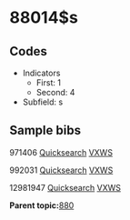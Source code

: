 # 88014$s

## Codes

-   Indicators
    -   First: 1
    -   Second: 4
-   Subfield: s

## Sample bibs

971406 [Quicksearch](https://search.library.yale.edu/catalog/971406) [VXWS](http://prodorbis.library.yale.edu:7014/vxws/GetHoldingsService?bibId=971406)

992031 [Quicksearch](https://search.library.yale.edu/catalog/992031) [VXWS](http://prodorbis.library.yale.edu:7014/vxws/GetHoldingsService?bibId=992031)

12981947 [Quicksearch](https://search.library.yale.edu/catalog/12981947) [VXWS](http://prodorbis.library.yale.edu:7014/vxws/GetHoldingsService?bibId=12981947)

**Parent topic:**[880](../../tags/880/880.md)

